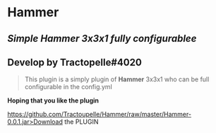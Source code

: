 # Hammer
## _Simple Hammer 3x3x1 fully configurablee_

## Develop by Tractopelle#4020

> This plugin is a simply plugin of **Hammer** 3x3x1 who can be full configurable in the config.yml

**Hoping that you like the plugin**

https://github.com/Tractoupelle/Hammer/raw/master/Hammer-0.0.1.jar>Download the PLUGIN</a>
